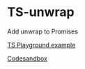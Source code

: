 # TS-unwrap
Add unwrap to Promises

[TS Playground example](https://www.typescriptlang.org/play?target=99&module=1&ts=5.1.6#code/KYDwDg9gTgLgBAbwL4G4CwAoTMCeZhwBKwAzgK4A2MAPACoB8cAvIpnO3MFFNAFxxkAdgGtBEAO6C4AHwGCAJsABmAS0HB56DBzgA3AIYUywfrRlzFq9ZsypMmRQGMK+qAQDmFCACNDrbRxqMFxK+o4EAAo8ALYqJMB0jAhsOhxC4lD6YAAUAHT5ru4k-PqCOACU-FEQsfHUxORUifRaOki29hjVtcC5YDwwELj4uemZYMxw+iQ4go5wSkKOMCoQUonZKez5uYXFU2WY5f46FMDwbiSTQpZqGq0cZ-BcUNcKync2WAHsMFA4J1S7Euk304n0KngMAAFnFcjDgIINjs9uUHuwkHBHPoYI5oXBssBjskfqkXpNgOi4O1vjo3DAyFApCSgewDEYTHBLgAaLZk7h8TjcXmkuwYMWYRxrEjPbhXFjTWbzbLHJhJPlPOATFjqcRwbpxYDZbI8rnAABWqvVpLpFuyurgAFEBVBsgByaIAl7QN3lcp8pD+2mPc5cybZMEQ+BgUaCDJZFXlXLeqCdHRSwQkCBnXLgpkmoM0l4kFWdDMyvSGeVTGZzAlWwHsTXauAOg11BBTfgyqBqdzU+jG01uS3Ma2ss0lzv6fgegHyHH6N3UoNtIMa0OvFgR8GQrWx+M5P25dnGNMccvZ3pedwFjoYdkl8pAA)

[Codesandbox](https://codesandbox.io/s/sparkling-https-9xy9df?file=/src/main.ts)
